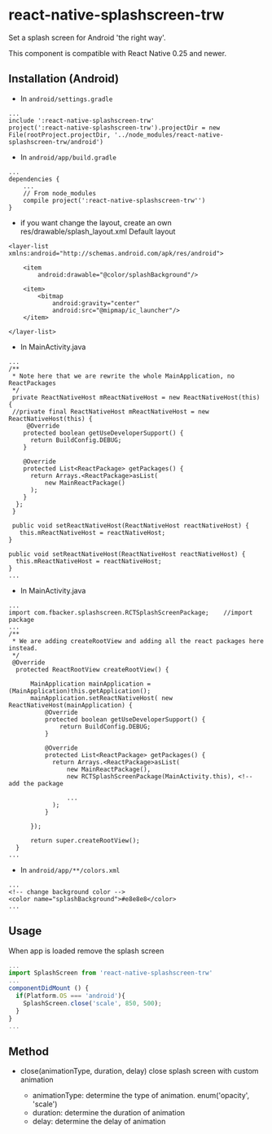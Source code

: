 # react-native-splashscreen-trw
Set a splash screen for Android 'the right way'.

This component is compatible with React Native 0.25 and newer.




## Installation (Android)

* In `android/settings.gradle`

```
...
include ':react-native-splashscreen-trw'
project(':react-native-splashscreen-trw').projectDir = new File(rootProject.projectDir, '../node_modules/react-native-splashscreen-trw/android')
```

* In `android/app/build.gradle`

```
...
dependencies {
    ...
    // From node_modules
    compile project(':react-native-splashscreen-trw'')
}
```

* if you want change the layout, create an own res/drawable/splash_layout.xml
Default layout
```
<layer-list xmlns:android="http://schemas.android.com/apk/res/android">

    <item
        android:drawable="@color/splashBackground"/>

    <item>
        <bitmap
            android:gravity="center"
            android:src="@mipmap/ic_launcher"/>
    </item>

</layer-list>
```

* In MainActivity.java

```
...
/**
 * Note here that we are rewrite the whole MainApplication, no ReactPackages
 */
 private ReactNativeHost mReactNativeHost = new ReactNativeHost(this) {
 //private final ReactNativeHost mReactNativeHost = new ReactNativeHost(this) {
     @Override
    protected boolean getUseDeveloperSupport() {
      return BuildConfig.DEBUG;
    }

    @Override
    protected List<ReactPackage> getPackages() {
      return Arrays.<ReactPackage>asList(
          new MainReactPackage()
      );
    }
  };
 }

 public void setReactNativeHost(ReactNativeHost reactNativeHost) {
   this.mReactNativeHost = reactNativeHost;
}

public void setReactNativeHost(ReactNativeHost reactNativeHost) {
  this.mReactNativeHost = reactNativeHost;
}
...

```

* In MainActivity.java
```
...
import com.fbacker.splashscreen.RCTSplashScreenPackage;    //import package
...
/**
 * We are adding createRootView and adding all the react packages here instead.
 */
 @Override
  protected ReactRootView createRootView() {

      MainApplication mainApplication = (MainApplication)this.getApplication();
      mainApplication.setReactNativeHost( new ReactNativeHost(mainApplication) {
          @Override
          protected boolean getUseDeveloperSupport() {
              return BuildConfig.DEBUG;
          }

          @Override
          protected List<ReactPackage> getPackages() {
            return Arrays.<ReactPackage>asList(
                new MainReactPackage(),
                new RCTSplashScreenPackage(MainActivity.this), <!-- add the package

                ...
            );
          }

      });

      return super.createRootView();
  }
...

```


* In `android/app/**/colors.xml`

```
...
<!-- change background color -->
<color name="splashBackground">#e8e8e8</color>
...
```


## Usage

When app is loaded remove the splash screen
```js
...
import SplashScreen from 'react-native-splashscreen-trw'
...
componentDidMount () {
  if(Platform.OS === 'android'){
    SplashScreen.close('scale', 850, 500);
  }
}
...

```

## Method

* close(animationType, duration, delay)
  close splash screen with custom animation

  * animationType: determine the type of animation. enum('opacity', 'scale')
  * duration: determine the duration of animation
  * delay: determine the delay of animation
